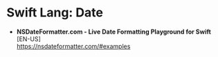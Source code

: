 # Swift Lang: Date

- **NSDateFormatter.com - Live Date Formatting Playground for Swift** [EN-US] \
https://nsdateformatter.com/#examples